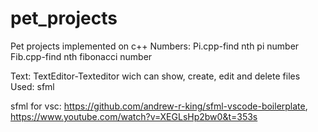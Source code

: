 # pet_projects
Pet projects implemented on c++
Numbers:
Pi.cpp-find nth pi number
Fib.cpp-find nth fibonacci number

Text:
TextEditor-Texteditor wich can show, create, edit and delete files Used: sfml





sfml for vsc: https://github.com/andrew-r-king/sfml-vscode-boilerplate, https://www.youtube.com/watch?v=XEGLsHp2bw0&t=353s

